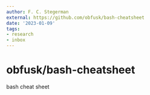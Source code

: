 ```yaml
---
author: F. C. Stegerman
external: https://github.com/obfusk/bash-cheatsheet
date: '2023-01-09'
tags:
- research
- inbox
---
```


# obfusk/bash-cheatsheet

bash cheat sheet
